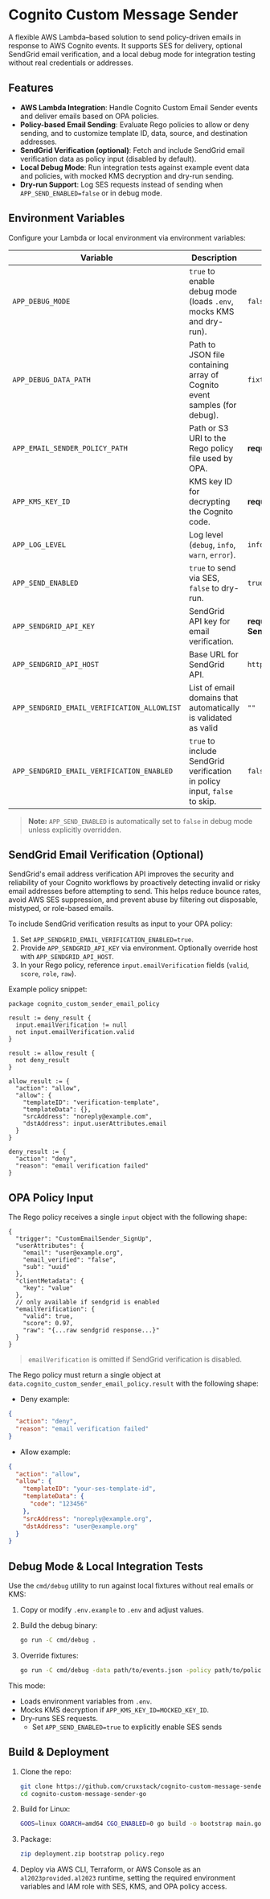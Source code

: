 # Cognito Custom Message Sender

A flexible AWS Lambda–based solution to send policy-driven emails in response
to AWS Cognito events. It supports SES for delivery, optional SendGrid email
verification, and a local debug mode for integration testing without real
credentials or addresses.

## Features

* **AWS Lambda Integration**: Handle Cognito Custom Email Sender events and
  deliver emails based on OPA policies.
* **Policy-based Email Sending**: Evaluate Rego policies to allow or deny
  sending, and to customize template ID, data, source, and destination
  addresses.
* **SendGrid Verification (optional)**: Fetch and include SendGrid email
  verification data as policy input (disabled by default).
* **Local Debug Mode**: Run integration tests against example event data and
  policies, with mocked KMS decryption and dry-run sending.
* **Dry-run Support**: Log SES requests instead of sending when
  `APP_SEND_ENABLED=false` or in debug mode.

## Environment Variables

Configure your Lambda or local environment via environment variables:

| Variable                                    | Description                                                               | Default                           |
| ------------------------------------------- | ------------------------------------------------------------------------- | --------------------------------- |
| `APP_DEBUG_MODE`                            | `true` to enable debug mode (loads `.env`, mocks KMS and dry-run).        | `false`                           |
| `APP_DEBUG_DATA_PATH`                       | Path to JSON file containing array of Cognito event samples (for debug).  | `fixtures/debug-data.json`        |
| `APP_EMAIL_SENDER_POLICY_PATH`              | Path or S3 URI to the Rego policy file used by OPA.                       | **required**                      |
| `APP_KMS_KEY_ID`                            | KMS key ID for decrypting the Cognito code.                               | **required**                      |
| `APP_LOG_LEVEL`                             | Log level (`debug`, `info`, `warn`, `error`).                             | `info`                            |
| `APP_SEND_ENABLED`                          | `true` to send via SES, `false` to dry-run.                               | `true`                            |
| `APP_SENDGRID_API_KEY`                      | SendGrid API key for email verification.                                  | **required if enabling SendGrid** |
| `APP_SENDGRID_API_HOST`                     | Base URL for SendGrid API.                                                | `https://api.sendgrid.com`        |
| `APP_SENDGRID_EMAIL_VERIFICATION_ALLOWLIST` | List of email domains that automatically is validated as valid            | `""`                              |
| `APP_SENDGRID_EMAIL_VERIFICATION_ENABLED`   | `true` to include SendGrid verification in policy input, `false` to skip. | `false`                           |

> **Note:** `APP_SEND_ENABLED` is automatically set to `false` in debug mode unless explicitly overridden.

## SendGrid Email Verification (Optional)

SendGrid's email address verification API improves the security and reliability
of your Cognito workflows by proactively detecting invalid or risky email
addresses before attempting to send. This helps reduce bounce rates, avoid AWS
SES suppression, and prevent abuse by filtering out disposable, mistyped, or
role-based emails.

To include SendGrid verification results as input to your OPA policy:

1. Set `APP_SENDGRID_EMAIL_VERIFICATION_ENABLED=true`.
2. Provide `APP_SENDGRID_API_KEY` via environment. Optionally override host with
   `APP_SENDGRID_API_HOST`.
3. In your Rego policy, reference `input.emailVerification` fields (`valid`,
   `score`, `role`, `raw`).

Example policy snippet:

```rego
package cognito_custom_sender_email_policy

result := deny_result {
  input.emailVerification != null
  not input.emailVerification.valid
}

result := allow_result {
  not deny_result
}

allow_result := {
  "action": "allow",
  "allow": {
    "templateID": "verification-template",
    "templateData": {},
    "srcAddress": "noreply@example.com",
    "dstAddress": input.userAttributes.email
  }
}

deny_result := {
  "action": "deny",
  "reason": "email verification failed"
}
```

## OPA Policy Input

The Rego policy receives a single `input` object with the following shape:

```jsonc
{
  "trigger": "CustomEmailSender_SignUp",
  "userAttributes": {
    "email": "user@example.org",
    "email_verified": "false",
    "sub": "uuid"
  },
  "clientMetadata": {
    "key": "value"
  },
  // only available if sendgrid is enabled
  "emailVerification": {
    "valid": true,
    "score": 0.97,
    "raw": "{...raw sendgrid response...}"
  }
}
```

> `emailVerification` is omitted if SendGrid verification is disabled.

The Rego policy must return a single object at `data.cognito_custom_sender_email_policy.result`
with the following shape:

* Deny example:

```json
{
  "action": "deny",
  "reason": "email verification failed"
}
```

* Allow example:

```json
{
  "action": "allow",
  "allow": {
    "templateID": "your-ses-template-id",
    "templateData": {
      "code": "123456"
    },
    "srcAddress": "noreply@example.org",
    "dstAddress": "user@example.org"
  }
}
```

## Debug Mode & Local Integration Tests

Use the `cmd/debug` utility to run against local fixtures without real emails or
KMS:

1. Copy or modify `.env.example` to `.env` and adjust values.
2. Build the debug binary:

   ```bash
   go run -C cmd/debug .
   ```

3. Override fixtures:

   ```bash
   go run -C cmd/debug -data path/to/events.json -policy path/to/policy.rego
   ```

This mode:

* Loads environment variables from `.env`.
* Mocks KMS decryption if `APP_KMS_KEY_ID=MOCKED_KEY_ID`.
* Dry-runs SES requests.
    - Set `APP_SEND_ENABLED=true` to explicitly enable SES sends

## Build & Deployment

1. Clone the repo:

   ```bash
   git clone https://github.com/cruxstack/cognito-custom-message-sender-go.git
   cd cognito-custom-message-sender-go
   ```
2. Build for Linux:

   ```bash
   GOOS=linux GOARCH=amd64 CGO_ENABLED=0 go build -o bootstrap main.go
   ```
3. Package:

   ```bash
   zip deployment.zip bootstrap policy.rego
   ```
4. Deploy via AWS CLI, Terraform, or AWS Console as an `al2023provided.al2023`
   runtime, setting the required environment variables and IAM role with SES,
   KMS, and OPA policy access.


